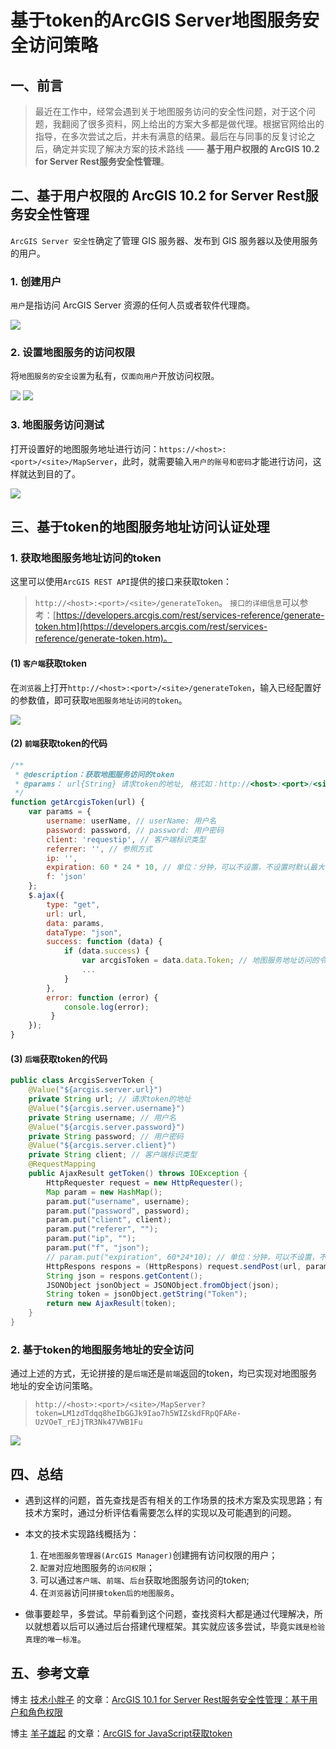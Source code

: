 # 基于token的ArcGIS Server地图服务安全访问策略
## 一、前言
> 最近在工作中，经常会遇到关于地图服务访问的安全性问题，对于这个问题，我翻阅了很多资料，网上给出的方案大多都是做代理。根据官网给出的指导，在多次尝试之后，并未有满意的结果。最后在与同事的反复讨论之后，确定并实现了解决方案的技术路线 —— **基于用户权限的 ArcGIS 10.2 for Server Rest服务安全性管理**。

## 二、基于用户权限的 ArcGIS 10.2 for Server Rest服务安全性管理
```ArcGIS Server 安全性```确定了管理 GIS 服务器、发布到 GIS 服务器以及使用服务的用户。

### 1. 创建用户
```用户```是指访问 ArcGIS Server 资源的任何人员或者软件代理商。

![](https://p6-juejin.byteimg.com/tos-cn-i-k3u1fbpfcp/2531f6c1d96b4f899936dd44633c5c6e~tplv-k3u1fbpfcp-watermark.image)

### 2. 设置地图服务的访问权限
将```地图服务的安全设置```为私有，```仅面向用户```开放访问权限。

![](https://p9-juejin.byteimg.com/tos-cn-i-k3u1fbpfcp/386e77bdb0d744abb21ed2207cf20157~tplv-k3u1fbpfcp-watermark.image)
![](https://p9-juejin.byteimg.com/tos-cn-i-k3u1fbpfcp/c34b414c2ebc458db25a7ed8cffe687b~tplv-k3u1fbpfcp-watermark.image)

### 3. 地图服务访问测试
打开设置好的地图服务地址进行访问：```https://<host>:<port>/<site>/MapServer```，此时，就需要输入```用户的账号和密码```才能进行访问，这样就达到目的了。

![](https://p3-juejin.byteimg.com/tos-cn-i-k3u1fbpfcp/fce11c63a2c845999fbfe1889b5e97d3~tplv-k3u1fbpfcp-watermark.image)

## 三、基于token的地图服务地址访问认证处理

### 1. 获取地图服务地址访问的token
这里可以使用```ArcGIS REST API```提供的接口来获取token：

> ```http://<host>:<port>/<site>/generateToken```。
  ```接口的详细信息```可以参考：[https://developers.arcgis.com/rest/services-reference/generate-token.htm](https://developers.arcgis.com/rest/services-reference/generate-token.htm)。
  
#### (1) ```客户端```获取token

在```浏览器```上打开```http://<host>:<port>/<site>/generateToken```，输入已经配置好的参数值，即可获取```地图服务地址访问的token```。

![](https://p9-juejin.byteimg.com/tos-cn-i-k3u1fbpfcp/6e139b4ab7c441a2af9237f29631c9e4~tplv-k3u1fbpfcp-watermark.image)

#### (2) ```前端```获取token的代码

```javascript
/**
 * @description：获取地图服务访问的token
 * @params： url{String} 请求token的地址, 格式如：http://<host>:<port>/<site>/generateToken
 */
function getArcgisToken(url) {
    var params = {
        username: userName, // userName: 用户名
        password: password, // password: 用户密码
        client: 'requestip', // 客户端标识类型
        referrer: '', // 参照方式
        ip: '',
        expiration: 60 * 24 * 10, // 单位：分钟，可以不设置，不设置时默认最大
        f: 'json'
    };
    $.ajax({
        type: "get",
        url: url,
        data: params,
        dataType: "json",
        success: function (data) {
            if (data.success) {
                var arcgisToken = data.data.Token; // 地图服务地址访问的令牌
                ...
            }
        },
        error: function (error) {
            console.log(error);
         }
    });
}
```

#### (3) ```后端```获取token的代码

```java
public class ArcgisServerToken {
    @Value("${arcgis.server.url}")
    private String url; // 请求token的地址
    @Value("${arcgis.server.username}")
    private String username; // 用户名
    @Value("${arcgis.server.password}")
    private String password; // 用户密码
    @Value("${arcgis.server.client}")
    private String client; // 客户端标识类型
    @RequestMapping
    public AjaxResult getToken() throws IOException {
        HttpRequester request = new HttpRequester();
        Map param = new HashMap();
        param.put("username", username); 
        param.put("password", password); 
        param.put("client", client); 
        param.put("referer", "");
        param.put("ip", "");
        param.put("f", "json");
		// param.put("expiration", 60*24*10); // 单位：分钟，可以不设置，不设置时默认最大
        HttpRespons respons = (HttpRespons) request.sendPost(url, param);
        String json = respons.getContent();
        JSONObject jsonObject = JSONObject.fromObject(json);
        String token = jsonObject.getString("Token");
        return new AjaxResult(token);
    }
}
```

### 2. 基于token的地图服务地址的安全访问

通过上述的方式，无论拼接的是```后端```还是```前端```返回的token，均已实现对地图服务地址的安全访问策略。

> ```http://<host>:<port>/<site>/MapServer?token=LM1zdTdqq8heIbGGJk9Iao7h5WIZskdFRpQFARe-UzVOeT_rEJjTR3Nk47VWB1Fu```

![](https://p6-juejin.byteimg.com/tos-cn-i-k3u1fbpfcp/1473a0b8336242e29a1a9c4ed81a660f~tplv-k3u1fbpfcp-watermark.image)

## 四、总结

+ 遇到这样的问题，首先查找是否有相关的工作场景的技术方案及实现思路；有技术方案时，通过分析评估看需要怎么样的实现以及可能遇到的问题。

+ 本文的技术实现路线概括为：
	
    1. 在```地图服务管理器(ArcGIS Manager)```创建拥有访问权限的用户；
    2. ```配置```对应地图服务的```访问权限```；
    3. 可以通过```客户端```、```前端```、```后台```获取地图服务访问的token;
    4. 在```浏览器```访问```拼接token后的地图服务```。

+ 做事要趁早，多尝试。早前看到这个问题，查找资料大都是通过代理解决，所以就想着以后可以通过后台搭建代理框架。其实就应该多尝试，毕竟```实践是检验真理的唯一标准```。

## 五、参考文章
博主 [技术小胖子](https://yq.aliyun.com/users/bnch2y3za6tla?spm=a2c4e.11153940.0.0.2a92237fEthH9M) 的文章：[ArcGIS 10.1 for Server Rest服务安全性管理：基于用户和角色权限](https://yq.aliyun.com/articles/514448)

博主 [羊子雄起](https://blog.csdn.net/comeonyangzi) 的文章：[ArcGIS for JavaScript获取token](https://blog.csdn.net/comeonyangzi/article/details/54669867?utm_medium=distribute.pc_relevant.none-task-blog-OPENSEARCH-7.control&depth_1-utm_source=distribute.pc_relevant.none-task-blog-OPENSEARCH-7.control)